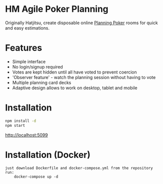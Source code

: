 HM Agile Poker Planning
========

Originally Hatjitsu, create disposable online [Planning Poker](http://en.wikipedia.org/wiki/Planning_poker) rooms for quick and easy estimations.

Features
========

* Simple interface
* No login/signup required
* Votes are kept hidden until all have voted to prevent coercion
* 'Observer feature' - watch the planning session without having to vote
* Multiple planning card decks
* Adaptive design allows to work on desktop, tablet and mobile

Installation
============

```sh
npm install -d
npm start
```

[http://localhost:5099](http://localhost:5099)

Installation (Docker)
=====================

    just download Dockerfile and docker-compose.yml from the repository
    run:
        docker-compose up -d

